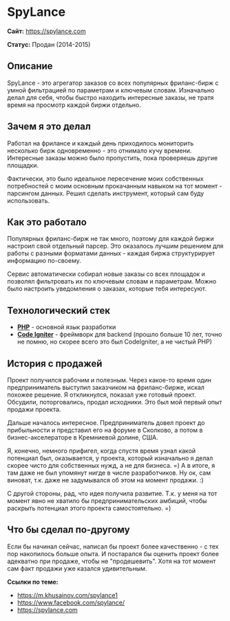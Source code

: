# SpyLance

**Сайт:** https://spylance.com

**Статус:** Продан (2014-2015)  


## Описание

SpyLance - это агрегатор заказов со всех популярных фриланс-бирж с умной фильтрацией по параметрам и ключевым словам. Изначально делал для себя, чтобы быстро находить интересные заказы, не тратя время на просмотр каждой биржи отдельно.


## Зачем я это делал

Работал на фрилансе и каждый день приходилось мониторить несколько бирж одновременно - это отнимало кучу времени. Интересные заказы можно было пропустить, пока проверяешь другие площадки.

Фактически, это было идеальное пересечение моих собственных потребностей с моим основным прокачанным навыком на тот момент - парсингом данных. Решил сделать инструмент, который сам буду использовать.


## Как это работало

Популярных фриланс-бирж не так много, поэтому для каждой биржи настроил свой отдельный парсер. Это оказалось лучшим решением для работы с разными форматами данных - каждая биржа структурирует информацию по-своему.

Сервис автоматически собирал новые заказы со всех площадок и позволял фильтровать их по ключевым словам и параметрам. Можно было настроить уведомления о заказах, которые тебя интересуют.


## Технологический стек

- **[PHP](../../tech/languages/PHP.md)** - основной язык разработки
- **[Code Igniter](../../tech/frameworks/Code%20Igniter.md)** - фреймворк для backend (прошло больше 10 лет, точно не помню, но скорее всего это был CodeIgniter, а не чистый PHP)


## История с продажей

Проект получился рабочим и полезным. Через какое-то время один предприниматель выступил заказчиком на фриланс-бирже, искал похожее решение. Я откликнулся, показал уже готовый проект. Обсудили, поторговались, продал исходники. Это был мой первый опыт продажи проекта.

Дальше началось интересное. Предприниматель довел проект до прибыльности и представил его на форуме в Сколково, а потом в бизнес-акселераторе в Кремниевой долине, США.

Я, конечно, немного прифигел, когда спустя время узнал какой потенциал был, оказывается, у проекта, который изначально я делал скорее чисто для собственных нужд, а не для бизнеса. =) А в итоге, я там даже не был упомянут нигде в числе разработчиков. Ну ок, сам виноват, т.к. даже не задумывался об этом на момент продажи. :)

С другой стороны, рад, что идея получила развитие. Т.к. у меня на тот момент явно не хватило бы предпринимательских амбиций, чтобы раскрыть потенциал этого проекта самостоятельно. =)


## Что бы сделал по-другому

Если бы начинал сейчас, написал бы проект более качественно - с тех пор накопилось больше опыта. И постарался бы оценить проект более адекватно при продаже, чтобы не "продешевить". Хотя на тот момент сам факт продажи уже казался удивительным.

**Ссылки по теме:**
- https://m.khusainov.com/spylance1
- https://www.facebook.com/spylance/
- https://spylance.com
